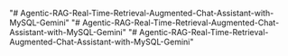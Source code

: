 "# Agentic-RAG-Real-Time-Retrieval-Augmented-Chat-Assistant-with-MySQL-Gemini" 
"# Agentic-RAG-Real-Time-Retrieval-Augmented-Chat-Assistant-with-MySQL-Gemini" 
"# Agentic-RAG-Real-Time-Retrieval-Augmented-Chat-Assistant-with-MySQL-Gemini" 
